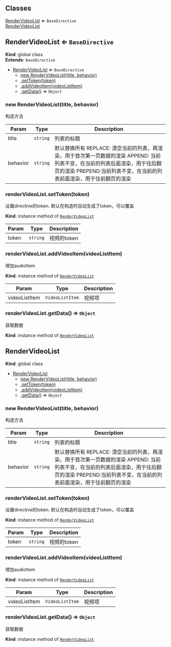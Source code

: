 ## Classes

<dl>
<dt><a href="#RenderVideoList">RenderVideoList</a> ⇐ <code>BaseDirective</code></dt>
<dd></dd>
<dt><a href="#RenderVideoList">RenderVideoList</a></dt>
<dd></dd>
</dl>

<a name="RenderVideoList"></a>

## RenderVideoList ⇐ <code>BaseDirective</code>
**Kind**: global class  
**Extends**: <code>BaseDirective</code>  

* [RenderVideoList](#RenderVideoList) ⇐ <code>BaseDirective</code>
    * [new RenderVideoList(title, behavior)](#new_RenderVideoList_new)
    * [.setToken(token)](#RenderVideoList+setToken)
    * [.addVideoItem(videoListItem)](#RenderVideoList+addVideoItem)
    * [.getData()](#RenderVideoList+getData) ⇒ <code>Object</code>

<a name="new_RenderVideoList_new"></a>

### new RenderVideoList(title, behavior)
构造方法


| Param | Type | Description |
| --- | --- | --- |
| title | <code>string</code> | 列表的标题 |
| behavior | <code>string</code> | 默认替换所有               REPLACE: 清空当前的列表，再渲染，用于首次第一页数据的渲染               APPEND: 当前列表不变，在当前的列表后面渲染，用于往后翻页的渲染               PREPEND:当前列表不变，在当前的列表前面渲染，用于往前翻页的渲染 |

<a name="RenderVideoList+setToken"></a>

### renderVideoList.setToken(token)
设置directive的token. 默认在构造时自动生成了token，可以覆盖

**Kind**: instance method of [<code>RenderVideoList</code>](#RenderVideoList)  

| Param | Type | Description |
| --- | --- | --- |
| token | <code>string</code> | 视频的token |

<a name="RenderVideoList+addVideoItem"></a>

### renderVideoList.addVideoItem(videoListItem)
增加audioItem

**Kind**: instance method of [<code>RenderVideoList</code>](#RenderVideoList)  

| Param | Type | Description |
| --- | --- | --- |
| videoListItem | <code>VideoListItem</code> | 视频项 |

<a name="RenderVideoList+getData"></a>

### renderVideoList.getData() ⇒ <code>Object</code>
获取数据

**Kind**: instance method of [<code>RenderVideoList</code>](#RenderVideoList)  
<a name="RenderVideoList"></a>

## RenderVideoList
**Kind**: global class  

* [RenderVideoList](#RenderVideoList)
    * [new RenderVideoList(title, behavior)](#new_RenderVideoList_new)
    * [.setToken(token)](#RenderVideoList+setToken)
    * [.addVideoItem(videoListItem)](#RenderVideoList+addVideoItem)
    * [.getData()](#RenderVideoList+getData) ⇒ <code>Object</code>

<a name="new_RenderVideoList_new"></a>

### new RenderVideoList(title, behavior)
构造方法


| Param | Type | Description |
| --- | --- | --- |
| title | <code>string</code> | 列表的标题 |
| behavior | <code>string</code> | 默认替换所有               REPLACE: 清空当前的列表，再渲染，用于首次第一页数据的渲染               APPEND: 当前列表不变，在当前的列表后面渲染，用于往后翻页的渲染               PREPEND:当前列表不变，在当前的列表前面渲染，用于往前翻页的渲染 |

<a name="RenderVideoList+setToken"></a>

### renderVideoList.setToken(token)
设置directive的token. 默认在构造时自动生成了token，可以覆盖

**Kind**: instance method of [<code>RenderVideoList</code>](#RenderVideoList)  

| Param | Type | Description |
| --- | --- | --- |
| token | <code>string</code> | 视频的token |

<a name="RenderVideoList+addVideoItem"></a>

### renderVideoList.addVideoItem(videoListItem)
增加audioItem

**Kind**: instance method of [<code>RenderVideoList</code>](#RenderVideoList)  

| Param | Type | Description |
| --- | --- | --- |
| videoListItem | <code>VideoListItem</code> | 视频项 |

<a name="RenderVideoList+getData"></a>

### renderVideoList.getData() ⇒ <code>Object</code>
获取数据

**Kind**: instance method of [<code>RenderVideoList</code>](#RenderVideoList)  
